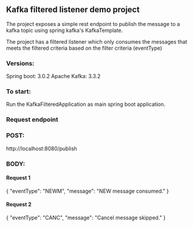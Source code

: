 ## Kafka filtered listener demo project

The project exposes a simple rest endpoint to publish the message to a kafka topic using spring kafka's KafkaTemplate.

The project has a filtered listener which only consumes the messages that meets the filtered criteria based on the filter criteria (eventType)

### Versions:
Spring boot: 3.0.2
Apache Kafka: 3.3.2


### To start:
Run the KafkaFilteredApplication as main spring boot application.


### Request endpoint
### POST:
http://localhost:8080/publish

### BODY:
#### Request 1
{
"eventType": "NEWM",
"message": "NEW message consumed."
}

#### Request 2
{
"eventType": "CANC",
"message": "Cancel message skipped."
}



    


